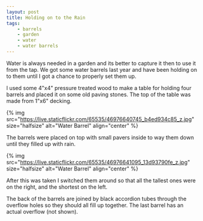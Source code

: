 ```yaml
---
layout: post
title: Holding on to the Rain
tags:
    - barrels
    - garden
    - water
    - water barrels
---
```



Water is always needed in a garden and its better to capture it then to use it from the tap. We got some water barrels last year and have been holding on  to them until I got a chance to properly set them up.




I used some 4"x4" pressure treated wood to make a table for holding four barrels and placed it on some old paving stones. The top of the table was made from 1"x6" decking.




{% img src="https://live.staticflickr.com/65535/46976640745_b4ed934c85_z.jpg"  size="halfsize" alt="Water Barrel" align="center" %}


The barrels were placed on top with small pavers inside to way them down until they filled up with rain.




{% img src="https://live.staticflickr.com/65535/46976641095_13d93790fe_z.jpg"  size="halfsize" alt="Water Barrel" align="center" %}


After this was taken I switched them around so that all the tallest ones were on the right, and the shortest on the left.




The back of the barrels are joined by black accordion tubes through the overflow holes so they should all fill up together. The last barrel has an actual overflow (not shown).


